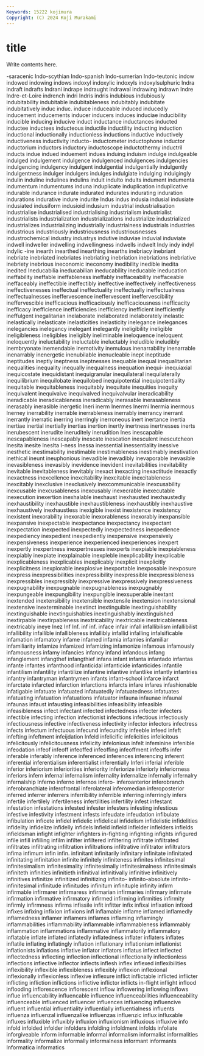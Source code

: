 ```yaml
---
Keywords: 15222 kojimura
Copyright: (C) 2024 Koji Murakami
---
```


# title

Write contents here.



-saracenic Indo-scythian Indo-spanish Indo-sumerian Indo-teutonic
indow indowed indowing indows indoxyl indoxylic indoxyls indoxylsulphuric Indra indraft
indrafts Indrani indrape indraught indrawal indrawing indrawn Indre Indre-et-Loire indrench
indri Indris indris indubious indubiously indubitability indubitable indubitableness indubitably indubitate
indubitatively induc induc. induce induceable induced inducedly inducement inducements inducer
inducers induces induciae inducibility inducible inducing inducive induct inductance inductances
inducted inductee inductees inducteous inductile inductility inducting induction inductional inductionally
inductionless inductions inductive inductively inductiveness inductivity inducto- inductometer inductophone inductor
inductorium inductors inductory inductoscope inductothermy inductril inducts indue indued induement
indues induing induism indulge indulgeable indulged indulgement indulgence indulgenced indulgences
indulgencies indulgencing indulgency indulgent indulgential indulgentially indulgently indulgentness indulger indulgers
indulges indulgiate indulging indulgingly indulin induline indulines indulins indult indulto
indults indument indumenta indumentum indumentums induna induplicate induplication induplicative indurable
indurance indurate indurated indurates indurating induration indurations indurative indure indurite
Indus indus indusia indusial indusiate indusiated indusiform indusioid indusium industrial
industrialisation industrialise industrialised industrialising industrialism industrialist industrialists industrialization industrializations industrialize
industrialized industrializes industrializing industrially industrialness industrials industries industrious industriously industriousness
industriousnesses industrochemical industry industrys indutive induviae induvial induviate indwell indweller
indwelling indwellingness indwells indwelt Indy indy indyl indylic -ine inearth
inearthed inearthing inearths inebriacy inebriant inebriate inebriated inebriates inebriating inebriation
inebriations inebriative inebriety inebrious ineconomic ineconomy inedibility inedible inedita inedited
Ineducabilia ineducabilian ineducability ineducable ineducation ineffability ineffable ineffableness ineffably ineffaceability
ineffaceable ineffaceably ineffectible ineffectibly ineffective ineffectively ineffectiveness ineffectivenesses ineffectual ineffectuality
ineffectually ineffectualness ineffectualnesses ineffervescence ineffervescent ineffervescibility ineffervescible inefficacious inefficaciously inefficaciousness
inefficacity inefficacy inefficience inefficiencies inefficiency inefficient inefficiently ineffulgent inegalitarian inelaborate
inelaborated inelaborately inelastic inelastically inelasticate inelasticities inelasticity inelegance inelegances inelegancies
inelegancy inelegant inelegantly ineligibility ineligible ineligibleness ineligibles ineligibly ineliminable ineloquence
ineloquent ineloquently ineluctability ineluctable ineluctably ineludible ineludibly inembryonate inemendable inemotivity
inemulous inenarrability inenarrable inenarrably inenergetic inenubilable inenucleable inept ineptitude ineptitudes
ineptly ineptness ineptnesses inequable inequal inequalitarian inequalities inequality inequally inequalness
inequation inequi- inequiaxial inequicostate inequidistant inequigranular inequilateral inequilaterally inequilibrium inequilobate
inequilobed inequipotential inequipotentiality inequitable inequitableness inequitably inequitate inequities inequity inequivalent
inequivalve inequivalved inequivalvular ineradicability ineradicable ineradicableness ineradicably inerasable inerasableness inerasably
inerasible inergetic Ineri inerm Inermes Inermi Inermia inermous Inerney inerrability
inerrable inerrableness inerrably inerrancy inerrant inerrantly inerratic inerring inerringly inerroneous
inert inertance inertia inertiae inertial inertially inertias inertion inertly inertness
inertnesses inerts inerubescent inerudite ineruditely inerudition Ines inescapable inescapableness inescapably
inescate inescation inesculent inescutcheon Inesita inesite Ineslta I-ness Inessa inessential
inessentiality inessive inesthetic inestimability inestimable inestimableness inestimably inestivation inethical ineunt
ineuphonious inevadible inevadibly inevaporable inevasible inevasibleness inevasibly inevidence inevident inevitabilities
inevitability inevitable inevitableness inevitably inexact inexacting inexactitude inexactly inexactness inexcellence
inexcitability inexcitable inexcitableness inexcitably inexclusive inexclusively inexcommunicable inexcusability inexcusable inexcusableness
inexcusably inexecrable inexecutable inexecution inexertion inexhalable inexhaust inexhausted inexhaustedly inexhaustibility
inexhaustible inexhaustibleness inexhaustibly inexhaustive inexhaustively inexhaustless inexigible inexist inexistence inexistency
inexistent inexorability inexorable inexorableness inexorably inexpansible inexpansive inexpectable inexpectance inexpectancy
inexpectant inexpectation inexpected inexpectedly inexpectedness inexpedience inexpediency inexpedient inexpediently inexpensive
inexpensively inexpensiveness inexperience inexperienced inexperiences inexpert inexpertly inexpertness inexpertnesses inexperts
inexpiable inexpiableness inexpiably inexpiate inexplainable inexpleble inexplicability inexplicable inexplicableness inexplicables
inexplicably inexplicit inexplicitly inexplicitness inexplorable inexplosive inexportable inexposable inexposure inexpress
inexpressibilities inexpressibility inexpressible inexpressibleness inexpressibles inexpressibly inexpressive inexpressively inexpressiveness inexpugnability
inexpugnable inexpugnableness inexpugnably inexpungeable inexpungibility inexpungible inexsuperable inextant inextended inextensibility
inextensible inextensile inextension inextensional inextensive inexterminable inextinct inextinguible inextinguishability inextinguishable
inextinguishables inextinguishably inextinguished inextirpable inextirpableness inextricability inextricable inextricableness inextricably ineye
Inez Inf Inf. inf inf. inface infair infall infallibilism infallibilist
infallibility infallible infallibleness infallibly infallid infalling infalsificable infamation infamatory infame
infamed infamia infamies infamiliar infamiliarity infamize infamized infamizing infamonize infamous
infamously infamousness infamy infancies infancy infand infandous infang infanglement infangthef
infangthief infans infant infanta infantado infantas infante infantes infanthood infanticidal
infanticide infanticides infantile infantilism infantility infantilize infantine infantive infantlike infantly
infantries infantry infantryman infantrymen infants infant-school infarce infarct infarctate infarcted
infarction infarctions infarcts infare infares infashionable infatigable infatuate infatuated infatuatedly
infatuatedness infatuates infatuating infatuation infatuations infatuator infauna infaunae infaunal infaunas
infaust infausting infeasibilities infeasibility infeasible infeasibleness infect infectant infected infectedness
infecter infecters infectible infecting infection infectionist infections infectious infectiously infectiousness
infective infectiveness infectivity infector infectors infectress infects infectum infectuous infecund
infecundity infeeble infeed infeft infefting infeftment infeijdation Infeld infelicific infelicities
infelicitous infelicitously infelicitousness infelicity infelonious infelt infeminine infenible infeodation infeof
infeoff infeoffed infeoffing infeoffment infeoffs infer inferable inferably inference inferenced
inferences inferencing inferent inferential inferentialism inferentialist inferentially Inferi inferial inferible
inferior inferiorism inferiorities inferiority inferiorize inferiorly inferiorness inferiors infern infernal
infernalism infernality infernalize infernally infernalry infernalship Inferno inferno infernos infero-
inferoanterior inferobranch inferobranchiate inferofrontal inferolateral inferomedian inferoposterior inferred inferrer inferrers
inferribility inferrible inferring inferringly infers infertile infertilely infertileness infertilities infertility
infest infestant infestation infestations infested infester infesters infesting infestious infestive
infestivity infestment infests infeudate infeudation infibulate infibulation inficete infidel infidelic
infidelical infidelism infidelistic infidelities infidelity infidelize infidelly infidels Infield infield
infielder infielders infields infieldsman infight infighter infighters in-fighting infighting infights
infigured infile infill infilling infilm infilter infiltered infiltering infiltrate infiltrated
infiltrates infiltrating infiltration infiltrations infiltrative infiltrator infiltrators infima infimum infin
infin. infinitant infinitarily infinitary infinitate infinitated infinitating infinitation infinite infinitely
infiniteness infinites infinitesimal infinitesimalism infinitesimality infinitesimally infinitesimalness infinitesimals infiniteth infinities
infinitieth infinitival infinitivally infinitive infinitively infinitives infinitize infinitized infinitizing infinito-
infinito-absolute infinito-infinitesimal infinitude infinitudes infinitum infinituple infinity infirm infirmable infirmarer
infirmaress infirmarian infirmaries infirmary infirmate infirmation infirmative infirmatory infirmed infirming
infirmities infirmity infirmly infirmness infirms infissile infit infitter infix infixal
infixation infixed infixes infixing infixion infixions infl inflamable inflame inflamed
inflamedly inflamedness inflamer inflamers inflames inflaming inflamingly inflammabilities inflammability inflammable
inflammableness inflammably inflammation inflammations inflammative inflammatorily inflammatory inflatable inflate inflated
inflatedly inflatedness inflater inflaters inflates inflatile inflating inflatingly inflation inflationary
inflationism inflationist inflationists inflations inflative inflator inflators inflatus inflect inflected
inflectedness inflecting inflection inflectional inflectionally inflectionless inflections inflective inflector inflects
inflesh inflex inflexed inflexibilities inflexibility inflexible inflexibleness inflexibly inflexion inflexional
inflexionally inflexionless inflexive inflexure inflict inflictable inflicted inflicter inflicting infliction
inflictions inflictive inflictor inflicts in-flight inflight inflood inflooding inflorescence inflorescent
inflow inflowering inflowing inflows influe influencability influencable influence influenceabilities influenceability
influenceable influenced influencer influences influencing influencive influent influential influentiality influentially
influentialness influents influenza influenzal influenzalike influenzas influenzic influx influxable influxes
influxible influxibly influxion influxionism influxious influxive info infold infolded infolder
infolders infolding infoldment infolds infoliate inforgiveable inform informable informal informalism
informalist informalities informality informalize informally informalness informant informants Informatica informatics
